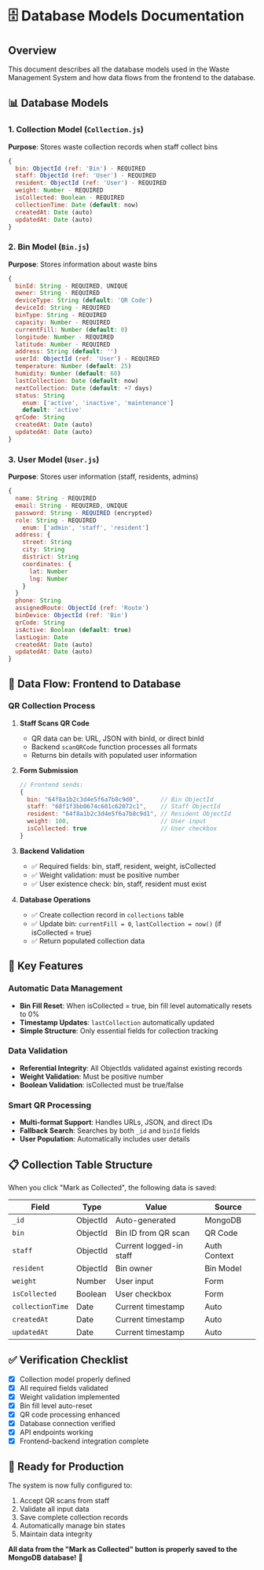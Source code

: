 # 🗄️ Database Models Documentation

## Overview
This document describes all the database models used in the Waste Management System and how data flows from the frontend to the database.

## 📊 Database Models

### 1. Collection Model (`Collection.js`)
**Purpose**: Stores waste collection records when staff collect bins

```javascript
{
  bin: ObjectId (ref: 'Bin') - REQUIRED
  staff: ObjectId (ref: 'User') - REQUIRED  
  resident: ObjectId (ref: 'User') - REQUIRED
  weight: Number - REQUIRED
  isCollected: Boolean - REQUIRED
  collectionTime: Date (default: now)
  createdAt: Date (auto)
  updatedAt: Date (auto)
}
```

### 2. Bin Model (`Bin.js`)
**Purpose**: Stores information about waste bins

```javascript
{
  binId: String - REQUIRED, UNIQUE
  owner: String - REQUIRED
  deviceType: String (default: 'QR Code')
  deviceId: String - REQUIRED
  binType: String - REQUIRED
  capacity: Number - REQUIRED
  currentFill: Number (default: 0)
  longitude: Number - REQUIRED
  latitude: Number - REQUIRED
  address: String (default: '')
  userId: ObjectId (ref: 'User') - REQUIRED
  temperature: Number (default: 25)
  humidity: Number (default: 60)
  lastCollection: Date (default: now)
  nextCollection: Date (default: +7 days)
  status: String
    enum: ['active', 'inactive', 'maintenance']
    default: 'active'
  qrCode: String
  createdAt: Date (auto)
  updatedAt: Date (auto)
}
```

### 3. User Model (`User.js`)
**Purpose**: Stores user information (staff, residents, admins)

```javascript
{
  name: String - REQUIRED
  email: String - REQUIRED, UNIQUE
  password: String - REQUIRED (encrypted)
  role: String - REQUIRED
    enum: ['admin', 'staff', 'resident']
  address: {
    street: String
    city: String
    district: String
    coordinates: {
      lat: Number
      lng: Number
    }
  }
  phone: String
  assignedRoute: ObjectId (ref: 'Route')
  binDevice: ObjectId (ref: 'Bin')
  qrCode: String
  isActive: Boolean (default: true)
  lastLogin: Date
  createdAt: Date (auto)
  updatedAt: Date (auto)
}
```

## 🔄 Data Flow: Frontend to Database

### QR Collection Process

1. **Staff Scans QR Code**
   - QR data can be: URL, JSON with binId, or direct binId
   - Backend `scanQRCode` function processes all formats
   - Returns bin details with populated user information

2. **Form Submission**
   ```javascript
   // Frontend sends:
   {
     bin: "64f8a1b2c3d4e5f6a7b8c9d0",      // Bin ObjectId
     staff: "68f1f3bb0674c601c62072c1",    // Staff ObjectId  
     resident: "64f8a1b2c3d4e5f6a7b8c9d1", // Resident ObjectId
     weight: 100,                          // User input
     isCollected: true                     // User checkbox
   }
   ```

3. **Backend Validation**
   - ✅ Required fields: bin, staff, resident, weight, isCollected
   - ✅ Weight validation: must be positive number
   - ✅ User existence check: bin, staff, resident must exist

4. **Database Operations**
   - ✅ Create collection record in `collections` table
   - ✅ Update bin: `currentFill = 0`, `lastCollection = now()` (if isCollected = true)
   - ✅ Return populated collection data

## 🎯 Key Features

### Automatic Data Management
- **Bin Fill Reset**: When isCollected = true, bin fill level automatically resets to 0%
- **Timestamp Updates**: `lastCollection` automatically updated
- **Simple Structure**: Only essential fields for collection tracking

### Data Validation
- **Referential Integrity**: All ObjectIds validated against existing records
- **Weight Validation**: Must be positive number
- **Boolean Validation**: isCollected must be true/false

### Smart QR Processing
- **Multi-format Support**: Handles URLs, JSON, and direct IDs
- **Fallback Search**: Searches by both `_id` and `binId` fields
- **User Population**: Automatically includes user details

## 📋 Collection Table Structure

When you click "Mark as Collected", the following data is saved:

| Field | Type | Value | Source |
|-------|------|-------|--------|
| `_id` | ObjectId | Auto-generated | MongoDB |
| `bin` | ObjectId | Bin ID from QR scan | QR Code |
| `staff` | ObjectId | Current logged-in staff | Auth Context |
| `resident` | ObjectId | Bin owner | Bin Model |
| `weight` | Number | User input | Form |
| `isCollected` | Boolean | User checkbox | Form |
| `collectionTime` | Date | Current timestamp | Auto |
| `createdAt` | Date | Current timestamp | Auto |
| `updatedAt` | Date | Current timestamp | Auto |

## ✅ Verification Checklist

- [x] Collection model properly defined
- [x] All required fields validated
- [x] Weight validation implemented
- [x] Bin fill level auto-reset
- [x] QR code processing enhanced
- [x] Database connection verified
- [x] API endpoints working
- [x] Frontend-backend integration complete

## 🚀 Ready for Production

The system is now fully configured to:
1. Accept QR scans from staff
2. Validate all input data
3. Save complete collection records
4. Automatically manage bin states
5. Maintain data integrity

**All data from the "Mark as Collected" button is properly saved to the MongoDB database!** 🎉
